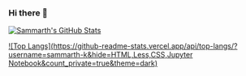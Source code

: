 ### Hi there 👋

<!--
**sammarth-k/sammarth-k** is a ✨ _special_ ✨ repository because its `README.md` (this file) appears on your GitHub profile.

Here are some ideas to get you started:

- 🔭 I’m currently working on ...
- 🌱 I’m currently learning ...
- 👯 I’m looking to collaborate on ...
- 🤔 I’m looking for help with ...
- 💬 Ask me about ...
- 📫 How to reach me: ...
- 😄 Pronouns: ...
- ⚡ Fun fact: ...
-->

[![Sammarth's GitHub Stats](https://github-readme-stats.vercel.app/api?username=sammarth-k&theme=dark&show_icons=true&count_private=true)](https://github.com/sammarth-k/github-readme-stats)

[![Top Langs](https://github-readme-stats.vercel.app/api/top-langs/?username=sammarth-k&hide=HTML,Less,CSS,Jupyter Notebook&count_private=true&theme=dark)](https://github.com/anuraghazra/github-readme-stats)
